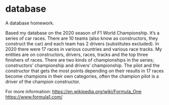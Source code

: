 # database

A database homework.

Based my database on the 2020 season of F1 World Championship. It’s a series of car races. There are 10 teams (also know as constructors, they construct the car) and each team has 2 drivers (substitutes excluded). In 2020 there were 17 races in various countries and various race tracks. My entities are on constructors, drivers, races, tracks and the top three finishers of races. 
There are two kinds of championships in the series; constructors’ championship and drivers’ championship. The pilot and the constructor that gets the most points depending on their results in 17 races become champions in their own categories, often the champion pilot is a driver of the champion constructor.

For more information: 
https://en.wikipedia.org/wiki/Formula_One
https://www.formula1.com/ 

